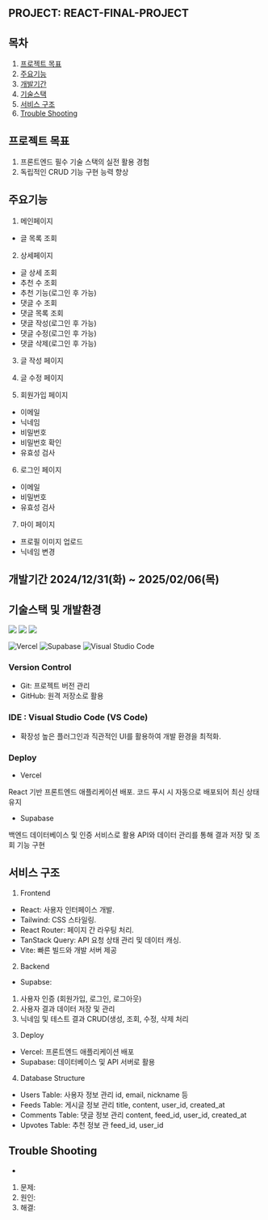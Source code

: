 ## PROJECT: REACT-FINAL-PROJECT

## 목차

1. [프로젝트 목표](#프로젝트-목표)
2. [주요기능](#주요기능-기능) 
3. [개발기간](#개발기간) 
4. [기술스택](#기술스택) 
5. [서비스 구조](#서비스-구조) 
6. [Trouble Shooting](#trouble-shooting)

## 프로젝트 목표
1. 프론트엔드 필수 기술 스택의 실전 활용 경험
2. 독립적인 CRUD 기능 구현 능력 향상

## 주요기능
1. 메인페이지
* 글 목록 조회

2. 상세페이지
* 글 상세 조회
* 추천 수 조회
* 추천 기능(로그인 후 가능)
* 댓글 수 조회
* 댓글 목록 조회
* 댓글 작성(로그인 후 가능)
* 댓글 수정(로그인 후 가능)
* 댓글 삭제(로그인 후 가능)

3. 글 작성 페이지

4. 글 수정 페이지

5. 회원가입 페이지
* 이메일
* 닉네임
* 비밀번호
* 비밀번호 확인
* 유효성 검사

6. 로그인 페이지
* 이메일
* 비밀번호
* 유효성 검사

7. 마이 페이지
* 프로필 이미지 업로드
* 닉네임 변경

## 개발기간 2024/12/31(화) ~ 2025/02/06(목)

## 기술스택 및 개발환경
<img src="https://img.shields.io/badge/react-61DAFB?style=for-the-badge&logo=react&logoColor=black"> 
<img src="https://img.shields.io/badge/github-181717?style=for-the-badge&logo=github&logoColor=white">
<img src="https://img.shields.io/badge/git-F05032?style=for-the-badge&logo=git&logoColor=white">

![Vercel](https://img.shields.io/badge/vercel-%23000000.svg?style=for-the-badge&logo=vercel&logoColor=white)
![Supabase](https://img.shields.io/badge/Supabase-3ECF8E?style=for-the-badge&logo=supabase&logoColor=white)
![Visual Studio Code](https://img.shields.io/badge/Visual%20Studio%20Code-0078d7.svg?style=for-the-badge&logo=visual-studio-code&logoColor=white)

### Version Control
* Git: 프로젝트 버전 관리
* GitHub: 원격 저장소로 활용

### IDE : Visual Studio Code (VS Code)
* 확장성 높은 플러그인과 직관적인 UI를 활용하여 개발 환경을 최적화.

### Deploy
* Vercel

React 기반 프론트엔드 애플리케이션 배포.
코드 푸시 시 자동으로 배포되어 최신 상태 유지

* Supabase

백엔드 데이터베이스 및 인증 서비스로 활용
API와 데이터 관리를 통해 결과 저장 및 조회 기능 구현

## 서비스 구조
1. Frontend
* React: 사용자 인터페이스 개발.
* Tailwind: CSS 스타일링.
* React Router: 페이지 간 라우팅 처리.
* TanStack Query: API 요청 상태 관리 및 데이터 캐싱.
* Vite: 빠른 빌드와 개발 서버 제공
2. Backend
* Supabse:
1) 사용자 인증 (회원가입, 로그인, 로그아웃)
2) 사용자 결과 데이터 저장 및 관리
3) 닉네임 및 테스트 결과 CRUD(생성, 조회, 수정, 삭제 처리
3. Deploy
* Vercel: 프론트엔드 애플리케이션 배포
* Supabase: 데이터베이스 및 API 서버로 활용
4. Database Structure
* Users Table: 사용자 정보 관리
id, email, nickname 등
* Feeds Table: 게시글 정보 관리
title, content, user_id, created_at
* Comments Table: 댓글 정보 관리
content, feed_id, user_id, created_at
* Upvotes Table: 추천 정보 관
feed_id, user_id

## Trouble Shooting
*
1. 문제:
2. 원인:
3. 해결: 

